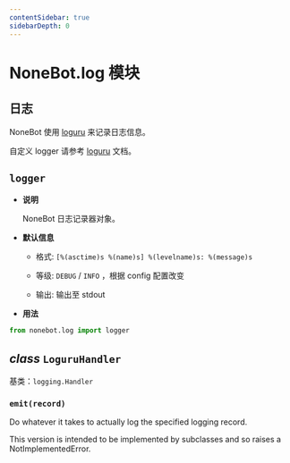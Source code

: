 ```yaml
---
contentSidebar: true
sidebarDepth: 0
---
```


# NoneBot.log 模块

## 日志

NoneBot 使用 [loguru](https://github.com/Delgan/loguru) 来记录日志信息。

自定义 logger 请参考 [loguru](https://github.com/Delgan/loguru) 文档。


## `logger`


* **说明**

    NoneBot 日志记录器对象。



* **默认信息**

    
    * 格式: `[%(asctime)s %(name)s] %(levelname)s: %(message)s`


    * 等级: `DEBUG` / `INFO` ，根据 config 配置改变


    * 输出: 输出至 stdout



* **用法**


```python
from nonebot.log import logger
```


## _class_ `LoguruHandler`

基类：`logging.Handler`


### `emit(record)`

Do whatever it takes to actually log the specified logging record.

This version is intended to be implemented by subclasses and so
raises a NotImplementedError.
